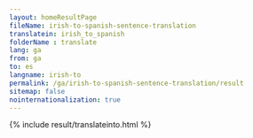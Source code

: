 ```yaml
---
layout: homeResultPage
fileName: irish-to-spanish-sentence-translation
translatein: irish_to_spanish
folderName : translate
lang: ga
from: ga
to: es
langname: irish-to
permalink: /ga/irish-to-spanish-sentence-translation/result
sitemap: false
nointernationalization: true
---
```

{% include result/translateinto.html %}

<script src="/js/result/translation.js" data-foldername="{{page.folderName}}" data-lang="{{page.lang}}"></script>
